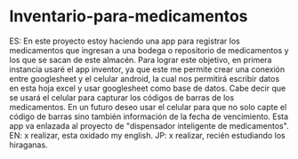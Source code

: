 # Inventario-para-medicamentos
ES: En este proyecto estoy haciendo una app para registrar los medicamentos que ingresan a una bodega o repositorio de medicamentos y los que se sacan de este almacén. 
Para lograr este objetivo, en primera instancia usaré el app inventor, ya que este me permite crear una conexión entre googlesheet y el celular android, la cual nos permitirá 
escribir datos en esta hoja excel y usar googlesheet como base de datos. Cabe decir que se usará el celular para capturar los códigos de barras de los medicamentos. 
En un futuro deseo usar el celular para que no solo capte el código de barras sino también información de la fecha de vencimiento.
Esta app va enlazada al proyecto de "dispensador inteligente de medicamentos". 
EN: x realizar, esta oxidado my english. 
JP: x realizar, recién estudiando los hiraganas.
